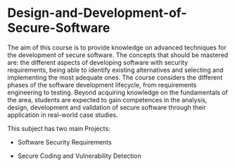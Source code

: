 # Design-and-Development-of-Secure-Software

The aim of this course is to provide knowledge on advanced techniques for the development of secure software. 
The concepts that should be mastered are: the different aspects of developing software with security requirements, being able to identify existing alternatives and selecting and implementing the most adequate ones. 
The course considers the different phases of the software development lifecycle, from requirements engineering to testing. 
Beyond acquiring knowledge on the fundamentals of the area, students are expected to gain competences in the analysis, design, development and validation of secure software through their application in real-world case studies.

This subject has two main Projects:

- Software Security Requirements

- Secure Coding and Vulnerability Detection
